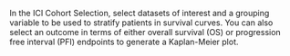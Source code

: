 In the ICI Cohort Selection, select datasets of interest and a grouping variable to be used to stratify patients in  survival curves. You can also select an  outcome in terms of either overall survival (OS) or progression free interval (PFI) endpoints to generate a Kaplan-Meier plot.
